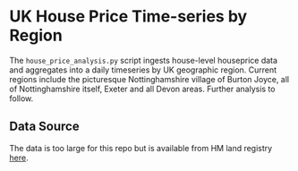 # UK House Price Time-series by Region

The `house_price_analysis.py` script ingests house-level 
houseprice data and aggregates into a daily 
timeseries by UK geographic region. Current regions include the picturesque 
Nottinghamshire village of Burton Joyce, all of Nottinghamshire itself, 
Exeter and all Devon areas. Further analysis to follow.

## Data Source

The data is too large for this repo but is available from 
HM land registry [here](https://landregistry.data.gov.uk/app/ppd).




